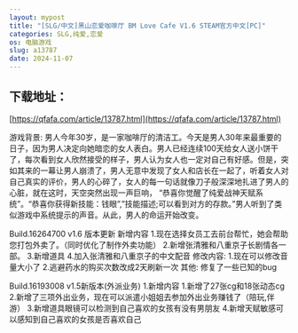 ```yaml
---
layout: mypost
title: "[SLG/中文]黑山恋爱咖啡厅 BM Love Cafe V1.6 STEAM官方中文[PC]"
categories: SLG,纯爱,恋爱
os: 电脑游戏
slug: a13787
date: 2024-11-07
---
```


## 下载地址：

[https://qfafa.com/article/13787.html](https://qfafa.com/article/13787.html)

游戏背景:
男人今年30岁，是一家咖啡厅的清洁工。今天是男人30年来最重要的日子，因为男人决定向她暗恋的女人表白。男人已经连续100天给女人送小饼干了，每次看到女人欣然接受的样子，男人认为女人也一定对自己有好感。但是，突如其来的一幕让男人崩溃了，男人无意中发现了女人和店长在一起了，听着女人对自己真实的评价，男人的心碎了，女人的每一句话就像刀子般深深地扎进了男人的心脏，就在这时，天空突然出现一声巨响， “恭喜你觉醒了纯爱战神天赋系统”。“恭喜你获得新技能：钱眼”,”技能描述;可以看到对方的存款。”男人听到了类似游戏中系统提示的声音。从此，男人的命运开始改变。

Build.16264700
v1.6 版本更新
新增内容
1.现在选择女员工去前台帮忙，她会帮助您打包外卖了。（同时优化了制作外卖功能）
2.新增张清雅和八重京子长剧情各一部。
3.新增道具
4.加入张清雅和八重京子的中文配音
修改内容:
1.现在可以修改音量大小了
2.逃避药水的购买次数改成2天刷新一次
其他:
修复了一些已知的bug

Build.16193008
v1.5新版本(外派业务)
1.新增内容
1.新增了27张cg和18张动态cg
2.新增了三项外出业务，现在可以派遣小姐姐去参加外出业务赚钱了（陪玩,伴游）
3.新增道具眼镜可以检测到自己喜欢的女孩有没有男朋友
4.新增天赋敏感可以感知到自己喜欢的女孩是否喜欢自己